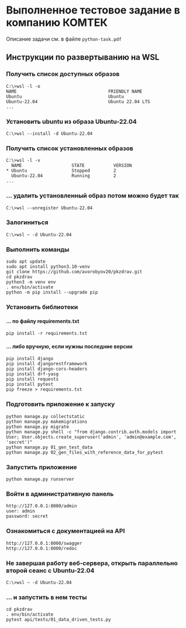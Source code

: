 # Выполненное тестовое задание в компанию КОМТЕК
Описание задачи см. в файле ```python-task.pdf```

## Инструкции по развертыванию на WSL

### Получить список доступных образов
```
C:\>wsl -l -o
NAME                                   FRIENDLY NAME
Ubuntu                                 Ubuntu
Ubuntu-22.04                           Ubuntu 22.04 LTS
...
```
### Установить ubuntu из образа Ubuntu-22.04 
```
C:\>wsl --install -d Ubuntu-22.04
```
### Получить список установленных образов
```
C:\>wsl -l -v
  NAME                   STATE           VERSION
* Ubuntu                 Stopped         2
  Ubuntu-22.04           Running         2
...
```
### ... удалить установленный образ потом можно будет так
```
C:\>wsl --unregister Ubuntu-22.04
```
### Залогиниться
```
C:\>wsl ~ -d Ubuntu-22.04
```

### Выполнить команды
```
sudo apt update
sudo apt install python3.10-venv
git clone https://github.com/avorobyov20/pkzdrav.git
cd pkzdrav
python3 -m venv env
. env/bin/activate
python -m pip install --upgrade pip
```

### Установить библиотеки
#### ... по файлу requirements.txt
```
pip install -r requirements.txt
```
#### ... либо вручную, если нужны последние версии
```
pip install django
pip install djangorestframework
pip install django-cors-headers
pip install drf-yasg
pip install requests
pip install pytest
pip freeze > requirements.txt
```

### Подготовить приложение к запуску
```
python manage.py collectstatic
python manage.py makemigrations
python manage.py migrate
python manage.py shell -c "from django.contrib.auth.models import User; User.objects.create_superuser('admin', 'admin@example.com', 'secret')"
python manage.py 01_gen_test_data
python manage.py 02_gen_files_with_reference_data_for_pytest
```

### Запустить приложение
```
python manage.py runserver
```

### Войти в административную панель
```
http://127.0.0.1:8000/admin
user: admin
password: secret
```

### Ознакомиться с документацией на API
```
http://127.0.0.1:8000/swagger
http://127.0.0.1:8000/redoc
```

### Не завершая работу веб-сервера, открыть параллельно второй сеанс с Ubuntu-22.04
```
C:\>wsl ~ -d Ubuntu-22.04
```
### ... и запустить в нем тесты
```
cd pkzdrav
. env/bin/activate
pytest api/tests/01_data_driven_tests.py
```
